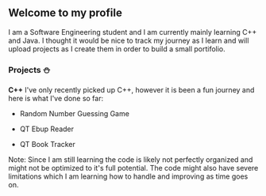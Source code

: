 ## Welcome to my profile

I am a Software Engineering student and I am currently mainly learning C++ and Java. 
I thought it would be nice to track my journey as I learn and will upload projects as I create them in order to build a small portifolio.


### Projects ⛄
**C++**
I've only recently picked up C++, however it is been a fun journey and here is what I've done so far:

- Random Number Guessing Game
  
- QT Ebup Reader

- QT Book Tracker




Note:
Since I am still learning the code is likely not perfectly organized and might not be optimized to it's full potential. The code might also have severe limitations which I am learning how to handle and improving as time goes on.



